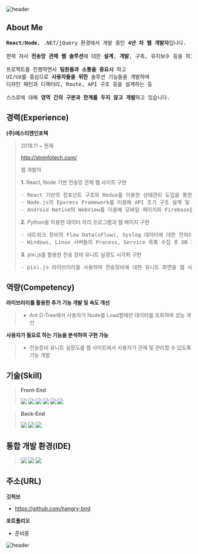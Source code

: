 ![header](https://capsule-render.vercel.app/api?color=gradient&type=waving&text=Welcome%20to%20my%20GitHub😊&fontSize=50&height=180&fontAlign=50&fontAlignY=30)

## About Me
<pre>
<b>React/Node</b>, .NET/jQuery 환경에서 개발 중인 <b>4년 차 웹 개발자</b>입니다.

현재 자사 <b>전송망 관제 웹 솔루션</b>에 대한 <b>설계</b>, <b>개발</b>, 구축, 유지보수 등을 하고 있으며

프로젝트를 진행하면서 <b>팀원들과 소통을 중요시</b> 하고
UI/UX를 중심으로 <b>사용자들을 위한</b> 솔루션 기능들을 개발하며
디자인 패턴과 디렉터리, Route, API 구조 등을 설계하는 등

스스로에 대해 <b>영역 간의 구분과 한계를 두지 않고 개발</b>하고 있습니다.
</pre>

## 경력(Experience)
**(주)에스티엔인포텍**
> 
> 2018.11 ~ 현재 
> 
> http://stninfotech.com/
>
> 웹 개발자
>
> 
> **1.** React, Node 기반 전송망 관제 웹 사이트 구현
> 
> <pre>
> - React 기반의 컴포넌트 구조와 Redux를 이용한 상태관리 도입을 통한 Front-End 설계 
> - Node.js의 Epxress Framework를 이용해 API 초기 구조 설계 및 개발
> - Android Native의 WebView를 이용해 모바일 페이지와 Firebase를 연동하여 App Push 기능 구현
> </pre>
>      
> **2.** Python을 이용한 데이터 처리 프로그램과 웹 페이지 구현
>
> <pre>
> - 네트워크 장비의 Flow Data(sFlow), Syslog 데이터에 대한 전처리 로직 개발
> - Windows, Linux 서버들의 Process, Service 목록 수집 후 DB 저장 및 웹 표출
> </pre>
> 
> **3.** pixi.js를 활용한 전송 장비 유니트 실장도 시각화 구현
>
> <pre>
> - pixi.js 라이브러리를 사용하여 전송장비에 대한 유니트 화면을 웹 사이트에서 시각화
> </pre>


## 역량(Competency)
**라이브러리를 활용한 추가 기능 개발 및 속도 개선**
> - Ant D-Tree에서 사용자가 Node를 Load할때만 데이터를 조회하여 성능 개선

**사용자가 필요로 하는 기능을 분석하여 구현 가능**
> - 전송장비 유니트 실장도를 웹 사이트에서 사용자가 관제 및 관리할 수 있도록 기능 개발

## 기술(Skill)
> **Front-End**
> 
> <img src="https://img.shields.io/badge/HTML5-E34F26?style=lamula&logo=html5&logoColor=white" />
> <img src="https://img.shields.io/badge/CSS3-1572B6?style=lamula&logo=css3&logoColor=white" />
> <img src="https://img.shields.io/badge/Javascript-ffb13b?style=lamula&logo=javascript&logoColor=white" />
> <img src="https://img.shields.io/badge/jQuery-0769AD?style=lamula&logo=jquery&logoColor=white" />
> <img src="https://img.shields.io/badge/React-red?style=flat-square&logo=react&color=000" />
> <img src="https://img.shields.io/badge/Redux-593D88?style=flat-square&logo=react&logoColor=white" />

> **Back-End**
> 
> <img src="https://img.shields.io/badge/Node.js-339933?style=lamula&logo=Node.js&logoColor=white" />
> <img src="https://img.shields.io/badge/Python-4B8BBE?style=lamula&logo=python&logoColor=white" />
> <img src="https://img.shields.io/badge/.NET-512BD4?style=lamula&logo=dotnet&logoColor=white" />


## 통합 개발 환경(IDE)
>
> <img src="https://img.shields.io/badge/Visual Studio-5C2D91?style=lamula&logo=visual%20studio&logoColor=white" />
> <img src="https://img.shields.io/badge/Visual Studio Code-0078D4?style=lamula&logo=visual%20studio%20code&logoColor=white" />
> <img src="https://img.shields.io/badge/Pycharm-000000?style=lamula&logo=PyCharm&logoColor=white" />


## 주소(URL)
**깃허브**
* https://github.com/hangry-bird

**포트폴리오**
* 준비중
 
![header](https://capsule-render.vercel.app/api?color=gradient&type=waving&height=140&section=footer)
